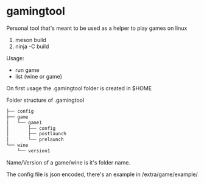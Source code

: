 # gamingtool
Personal tool that's meant to be used as a helper to play games on linux

1. meson build
2. ninja -C build

Usage:
- run game
- list (wine or game)

On first usage the .gamingtool folder is created in $HOME
  
Folder structure of .gamingtool
```bash
├── config
├── game
│   └── game1
│       ├── config
│       ├── postlaunch
│       └── prelaunch
└── wine
    └── version1
```

Name/Version of a game/wine is it's folder name.

The config file is json encoded, there's an example in /extra/game/example/
